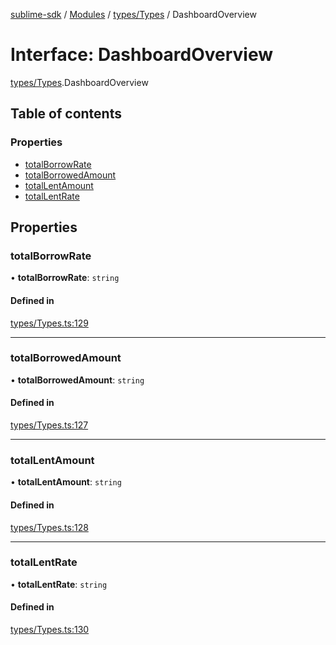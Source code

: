 [sublime-sdk](../README.md) / [Modules](../modules.md) / [types/Types](../modules/types_Types.md) / DashboardOverview

# Interface: DashboardOverview

[types/Types](../modules/types_Types.md).DashboardOverview

## Table of contents

### Properties

- [totalBorrowRate](types_Types.DashboardOverview.md#totalborrowrate)
- [totalBorrowedAmount](types_Types.DashboardOverview.md#totalborrowedamount)
- [totalLentAmount](types_Types.DashboardOverview.md#totallentamount)
- [totalLentRate](types_Types.DashboardOverview.md#totallentrate)

## Properties

### totalBorrowRate

• **totalBorrowRate**: `string`

#### Defined in

[types/Types.ts:129](https://github.com/akshay111meher/sublime-sdk/blob/c5da400/src/types/Types.ts#L129)

___

### totalBorrowedAmount

• **totalBorrowedAmount**: `string`

#### Defined in

[types/Types.ts:127](https://github.com/akshay111meher/sublime-sdk/blob/c5da400/src/types/Types.ts#L127)

___

### totalLentAmount

• **totalLentAmount**: `string`

#### Defined in

[types/Types.ts:128](https://github.com/akshay111meher/sublime-sdk/blob/c5da400/src/types/Types.ts#L128)

___

### totalLentRate

• **totalLentRate**: `string`

#### Defined in

[types/Types.ts:130](https://github.com/akshay111meher/sublime-sdk/blob/c5da400/src/types/Types.ts#L130)
